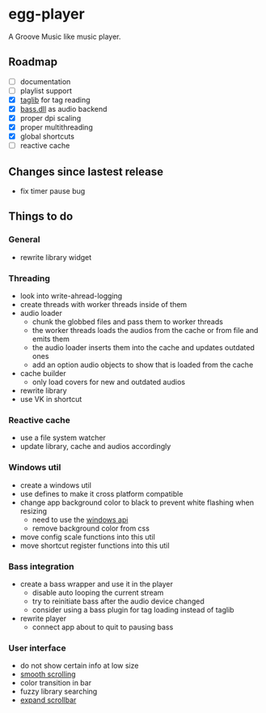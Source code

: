 # egg-player
A Groove Music like music player.

## Roadmap
- [ ] documentation
- [ ] playlist support
- [x] [taglib](https://github.com/taglib/taglib) for tag reading
- [x] [bass.dll](http://www.un4seen.com/) as audio backend
- [x] proper dpi scaling
- [x] proper multithreading
- [x] global shortcuts
- [ ] reactive cache

## Changes since lastest release
- fix timer pause bug

## Things to do

### General
- rewrite library widget

### Threading
- look into write-ahread-logging
- create threads with worker threads inside of them
- audio loader
  - chunk the globbed files and pass them to worker threads
  - the worker threads loads the audios from the cache or from file and emits them
  - the audio loader inserts them into the cache and updates outdated ones
  - add an option audio objects to show that is loaded from the cache
- cache builder
  - only load covers for new and outdated audios
- rewrite library 
- use VK in shortcut

### Reactive cache
- use a file system watcher
- update library, cache and audios accordingly

### Windows util
- create a windows util
- use defines to make it cross platform compatible
- change app background color to black to prevent white flashing when resizing
  - need to use the [windows api](https://forum.qt.io/topic/69867/temporary-white-border-on-resizing-qt-quick-application-window-on-windows-desktop/2)
  - remove background color from css
- move config scale functions into this util
- move shortcut register functions into this util

### Bass integration
- create a bass wrapper and use it in the player
  - disable auto looping the current stream
  - try to reinitiate bass after the audio device changed
  - consider using a bass plugin for tag loading instead of taglib
- rewrite player
  - connect app about to quit to pausing bass

### User interface
- do not show certain info at low size
- [smooth scrolling](https://github.com/zhou13/qsmoothscrollarea)
- color transition in bar
- fuzzy library searching
- [expand scrollbar](https://stackoverflow.com/a/23677355/7057528)